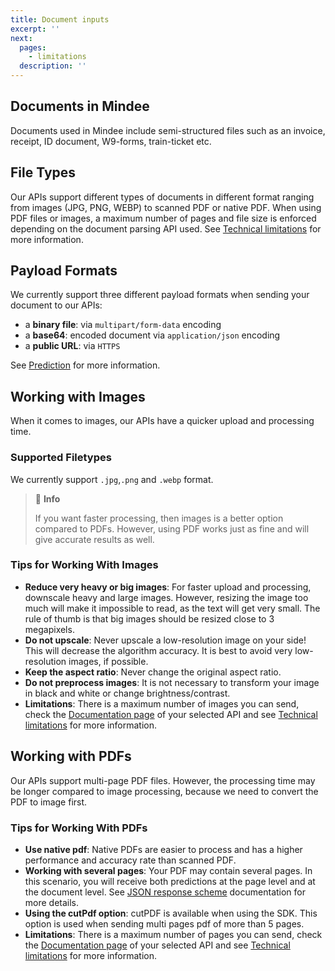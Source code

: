 ```yaml
---
title: Document inputs
excerpt: ''
next:
  pages:
    - limitations
  description: ''
---
```

## Documents in Mindee
Documents used in Mindee include semi-structured files such as an invoice, receipt, ID document, W9-forms, train-ticket etc.

## File Types
Our APIs support different types of documents in different format ranging from images (JPG, PNG, WEBP) to scanned PDF or native PDF. When using PDF files or images, a maximum number of pages and file size is enforced depending on the document parsing API used. See [Technical limitations](https://developers.mindee.com/docs/limitations) for more information.

## Payload Formats
We currently support three different payload formats when sending your document to our APIs:
- a **binary file**: via `multipart/form-data` encoding
- a **base64**: encoded document via `application/json` encoding
- a **public URL**: via `HTTPS` 

See [Prediction](https://developers.mindee.com/docs/prediction#payload) for more information.

## Working with Images
When it comes to images, our APIs have a quicker upload and processing time. 

### Supported Filetypes
We currently support `.jpg`,`.png` and `.webp` format. 

> 📘 **Info**
>
> If you want faster processing, then images is a better option compared to PDFs. However, using PDF works just as fine and will give accurate results as well.

### Tips for Working With Images
- **Reduce very heavy or big images**: For faster upload and processing, downscale heavy and large images. However, resizing the image too much will make it impossible to read, as the text will get very small. The rule of thumb is that big images should be resized close to 3 megapixels.
- **Do not upscale**: Never upscale a low-resolution image on your side! This will decrease the algorithm accuracy. It is best to avoid very low-resolution images, if possible.
- **Keep the aspect ratio**: Never change the original aspect ratio.
- **Do not preprocess images**: It is not necessary to transform your image in black and white or change brightness/contrast.
- **Limitations**: There is a maximum number of images you can send, check the [Documentation page](https://developers.mindee.com/docs/platform-tour#api---documentation) of your selected API and see [Technical limitations](https://developers.mindee.com/docs/limitations) for more information.

## Working with PDFs
Our APIs support multi-page PDF files. However, the processing time may be longer compared to image processing, because we need to convert the PDF to image first.

### Tips for Working With PDFs
- **Use native pdf**: Native PDFs are easier to process and has a higher performance and accuracy rate than scanned PDF.
- **Working with several pages**: Your PDF may contain several pages. In this scenario, you will receive both predictions at the page level and at the document level. See [JSON response scheme](https://developers.mindee.com/docs/prediction#json-responsep) documentation for more details.
- **Using the cutPdf option**: cutPDF is available when using the SDK. This option is used when sending multi pages pdf of more than 5 pages.
- **Limitations**: There is a maximum number of pages you can send, check the [Documentation page](https://developers.mindee.com/docs/platform-tour#api---documentation) of your selected API and see [Technical limitations](https://developers.mindee.com/docs/limitations) for more information.
